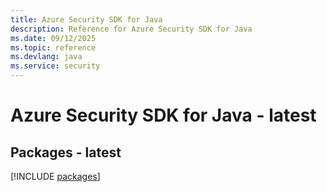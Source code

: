 ```yaml
---
title: Azure Security SDK for Java
description: Reference for Azure Security SDK for Java
ms.date: 09/12/2025
ms.topic: reference
ms.devlang: java
ms.service: security
---
```

# Azure Security SDK for Java - latest
## Packages - latest
[!INCLUDE [packages](security-index.md)]